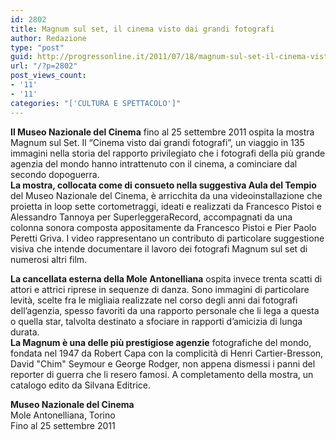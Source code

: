 ```yaml
---
id: 2802
title: Magnum sul set, il cinema visto dai grandi fotografi
author: Redazione
type: "post"
guid: http://progressonline.it/2011/07/18/magnum-sul-set-il-cinema-visto-dai-grandi-fotografi/
url: "/?p=2802"
post_views_count:
- '11'
- '11'
categories: "['CULTURA E SPETTACOLO']"
---
```


**Il Museo Nazionale del Cinema** fino al 25 settembre 2011 ospita la mostra Magnum sul Set. Il “Cinema visto dai grandi fotografi”, un viaggio in 135 immagini nella storia del rapporto privilegiato che i fotografi della più grande agenzia del mondo hanno intrattenuto con il cinema, a cominciare dal secondo dopoguerra.   
 **La mostra, collocata come di consueto nella suggestiva Aula del Tempio** del Museo Nazionale del Cinema, è arricchita da una videoinstallazione che proietta in loop sette cortometraggi, ideati e realizzati da Francesco Pistoi e Alessandro Tannoya per SuperleggeraRecord, accompagnati da una colonna sonora composta appositamente da Francesco Pistoi e Pier Paolo Peretti Griva. I video rappresentano un contributo di particolare suggestione visiva che intende documentare il lavoro dei fotografi Magnum sul set di numerosi altri film.

**La cancellata esterna della Mole Antonelliana** ospita invece trenta scatti di attori e attrici riprese in sequenze di danza. Sono immagini di particolare levità, scelte fra le migliaia realizzate nel corso degli anni dai fotografi dell’agenzia, spesso favoriti da una rapporto personale che li lega a questa o quella star, talvolta destinato a sfociare in rapporti d’amicizia di lunga durata.   
 **La Magnum è una delle più prestigiose agenzie** fotografiche del mondo, fondata nel 1947 da Robert Capa con la complicità di Henri Cartier-Bresson, David "Chim" Seymour e George Rodger, non appena dismessi i panni del reporter di guerra che li resero famosi. A completamento della mostra, un catalogo edito da Silvana Editrice.

**Museo Nazionale del Cinema**   
Mole Antonelliana, Torino   
Fino al 25 settembre 2011